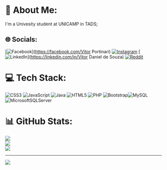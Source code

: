 # 💫 About Me:
I'm a Univesity student at UNICAMP in TADS;


## 🌐 Socials:
[![Facebook](https://img.shields.io/badge/Facebook-%231877F2.svg?logo=Facebook&logoColor=white)](https://facebook.com/Vitor Portinari) [![Instagram](https://img.shields.io/badge/Instagram-%23E4405F.svg?logo=Instagram&logoColor=white)](https://instagram.com/_vitordaniel._) [![LinkedIn](https://img.shields.io/badge/LinkedIn-%230077B5.svg?logo=linkedin&logoColor=white)](https://linkedin.com/in/Vitor Daniel de Souza) [![Reddit](https://img.shields.io/badge/Reddit-%23FF4500.svg?logo=Reddit&logoColor=white)](https://reddit.com/user/Dkiwi) 

# 💻 Tech Stack:
![CSS3](https://img.shields.io/badge/css3-%231572B6.svg?style=for-the-badge&logo=css3&logoColor=white) ![JavaScript](https://img.shields.io/badge/javascript-%23323330.svg?style=for-the-badge&logo=javascript&logoColor=%23F7DF1E) ![Java](https://img.shields.io/badge/java-%23ED8B00.svg?style=for-the-badge&logo=java&logoColor=white) ![HTML5](https://img.shields.io/badge/html5-%23E34F26.svg?style=for-the-badge&logo=html5&logoColor=white) ![PHP](https://img.shields.io/badge/php-%23777BB4.svg?style=for-the-badge&logo=php&logoColor=white) ![Bootstrap](https://img.shields.io/badge/bootstrap-%23563D7C.svg?style=for-the-badge&logo=bootstrap&logoColor=white)![MySQL](https://img.shields.io/badge/mysql-%2300f.svg?style=for-the-badge&logo=mysql&logoColor=white) ![MicrosoftSQLServer](https://img.shields.io/badge/Microsoft%20SQL%20Sever-CC2927?style=for-the-badge&logo=microsoft%20sql%20server&logoColor=white)
# 📊 GitHub Stats:
![](https://github-readme-stats.vercel.app/api?username=VitorPortinari&theme=dracula&hide_border=false&include_all_commits=false&count_private=false)<br/>
![](https://github-readme-streak-stats.herokuapp.com/?user=VitorPortinari&theme=dracula&hide_border=false)<br/>
![](https://github-readme-stats.vercel.app/api/top-langs/?username=VitorPortinari&theme=dracula&hide_border=false&include_all_commits=false&count_private=false&layout=compact)

---
[![](https://visitcount.itsvg.in/api?id=VitorPortinari&icon=0&color=10)](https://visitcount.itsvg.in)

<!-- Proudly created with GPRM ( https://gprm.itsvg.in ) -->
